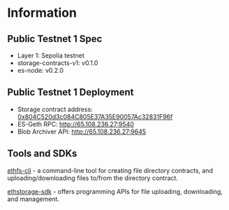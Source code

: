 # Information


## Public Testnet 1 Spec

* Layer 1: Sepolia testnet
* storage-contracts-v1: v0.1.0
* es-node: v0.2.0

## Public Testnet 1 Deployment

* Storage contract address: [0x804C520d3c084C805E37A35E90057Ac32831F96f](https://sepolia.etherscan.io/address/0x804C520d3c084C805E37A35E90057Ac32831F96f)
* ES-Geth RPC: http://65.108.236.27:9540
* Blob Archiver API: http://65.108.236.27:9645

## Tools and SDKs

[ethfs-cli](https://github.com/ethstorage/ethfs-cli) - a command-line tool for creating file directory contracts, and uploading/downloading files to/from the directory contract.

[ethstorage-sdk](https://github.com/ethstorage/ethstorage-sdk)  -  offers programming APIs for file uploading, downloading, and management.
